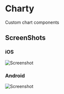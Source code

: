 # Charty

Custom chart components

## ScreenShots

### iOS

![Screenshot](https://res.cloudinary.com/dpuietmcx/image/upload/c_scale,w_274/v1664477440/Simulator_Screen_Shot_-_iPhone_13_-_2022-09-29_at_19.45.15_g7zlgn.png)

### Android

![Screenshot](https://res.cloudinary.com/dpuietmcx/image/upload/c_scale,w_274/v1664477851/Screenshot_1664477827_zsxfxr.png)
